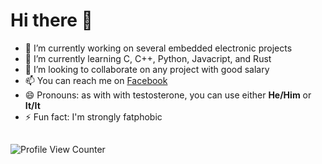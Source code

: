 # Hi there 👋

- 🔭 I’m currently working on several embedded electronic projects
- 🌱 I’m currently learning C, C++, Python, Javacript, and Rust
- 👯 I’m looking to collaborate on any project with good salary
- 📫 You can reach me on [Facebook](https://www.facebook.com/mekatronikachmadi/)
- 😄 Pronouns: as with with testosterone, you can use either **He/Him** or **It/It**
- ⚡ Fun fact: I'm strongly fatphobic

##
![Profile View Counter](https://komarev.com/ghpvc/?username=mekatronik-achmadi)